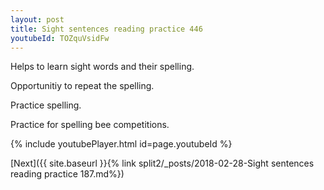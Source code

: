 ```yaml
---
layout: post
title: Sight sentences reading practice 446
youtubeId: TOZquVsidFw
---
```

 
 
Helps to learn sight words and their spelling.

Opportunitiy to repeat the spelling. 

Practice spelling. 
 
Practice for spelling bee competitions. 
 
{% include youtubePlayer.html id=page.youtubeId %}
 
 

[Next]({{ site.baseurl }}{% link  split2/_posts/2018-02-28-Sight sentences reading practice 187.md%})
 

